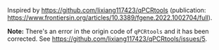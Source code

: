 Inspired by https://github.com/lixiang117423/qPCRtools (publication: https://www.frontiersin.org/articles/10.3389/fgene.2022.1002704/full).

**Note:** There's an error in the origin code of `qPCRtools` and it has been corrected. See https://github.com/lixiang117423/qPCRtools/issues/5.


